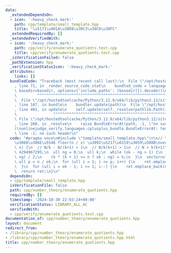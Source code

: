 ```yaml
---
data:
  _extendedDependsOn:
  - icon: ':heavy_check_mark:'
    path: cpp/template/small_template.hpp
    title: "\u5171\u901A\u30D8\u30C3\u30C0\u30FC"
  _extendedRequiredBy: []
  _extendedVerifiedWith:
  - icon: ':heavy_check_mark:'
    path: cpp/verify/enumerate_quotients.test.cpp
    title: cpp/verify/enumerate_quotients.test.cpp
  _isVerificationFailed: false
  _pathExtension: hpp
  _verificationStatusIcon: ':heavy_check_mark:'
  attributes:
    links: []
  bundledCode: "Traceback (most recent call last):\n  File \"/opt/hostedtoolcache/Python/3.12.0/x64/lib/python3.12/site-packages/onlinejudge_verify/documentation/build.py\"\
    , line 71, in _render_source_code_stat\n    bundled_code = language.bundle(stat.path,\
    \ basedir=basedir, options={'include_paths': [basedir]}).decode()\n          \
    \         ^^^^^^^^^^^^^^^^^^^^^^^^^^^^^^^^^^^^^^^^^^^^^^^^^^^^^^^^^^^^^^^^^^^^^^^^^^^^^^^^^\n\
    \  File \"/opt/hostedtoolcache/Python/3.12.0/x64/lib/python3.12/site-packages/onlinejudge_verify/languages/cplusplus.py\"\
    , line 187, in bundle\n    bundler.update(path)\n  File \"/opt/hostedtoolcache/Python/3.12.0/x64/lib/python3.12/site-packages/onlinejudge_verify/languages/cplusplus_bundle.py\"\
    , line 401, in update\n    self.update(self._resolve(pathlib.Path(included), included_from=path))\n\
    \                ^^^^^^^^^^^^^^^^^^^^^^^^^^^^^^^^^^^^^^^^^^^^^^^^^^^^^^^^^\n \
    \ File \"/opt/hostedtoolcache/Python/3.12.0/x64/lib/python3.12/site-packages/onlinejudge_verify/languages/cplusplus_bundle.py\"\
    , line 260, in _resolve\n    raise BundleErrorAt(path, -1, \"no such header\"\
    )\nonlinejudge_verify.languages.cplusplus_bundle.BundleErrorAt: template/small_template.hpp:\
    \ line -1: no such header\n"
  code: "#pragma once\n#include \"template/small_template.hpp\"\n\n// \u6574\u6570\
    \u3068\u306E\u5546 floor(n / x) \u3092\u5217\u6319\u3059\u308B\nvector<ull> enumerate_quotients(ull\
    \ n) {\n  // N/k - N/(k+1) > 1\n  // N/k(k+1) > 1\n  // N > k(k+1)\n  ull ok =\
    \ 4294967295;\n  ull ng = 0;\n  ull k;\n  while (ok - ng > 1) {\n    k = (ok +\
    \ ng) / 2;\n    (k * (k + 1) >= n ? ok : ng) = k;\n  }\n  vector<ull> ret;\n \
    \ ull p = n / ok;\n  for (ull i = 1; i <= p; i++) {\n    ret.emplace_back(i);\n\
    \  }\n  for (ull i = ok - 1; i >= 1; i--) {\n    ret.emplace_back(n / i);\n  }\n\
    \  return ret;\n}\n"
  dependsOn:
  - cpp/template/small_template.hpp
  isVerificationFile: false
  path: cpp/number_theory/enumerate_quotients.hpp
  requiredBy: []
  timestamp: '2024-10-30 22:03:24+09:00'
  verificationStatus: LIBRARY_ALL_AC
  verifiedWith:
  - cpp/verify/enumerate_quotients.test.cpp
documentation_of: cpp/number_theory/enumerate_quotients.hpp
layout: document
redirect_from:
- /library/cpp/number_theory/enumerate_quotients.hpp
- /library/cpp/number_theory/enumerate_quotients.hpp.html
title: cpp/number_theory/enumerate_quotients.hpp
---
```

